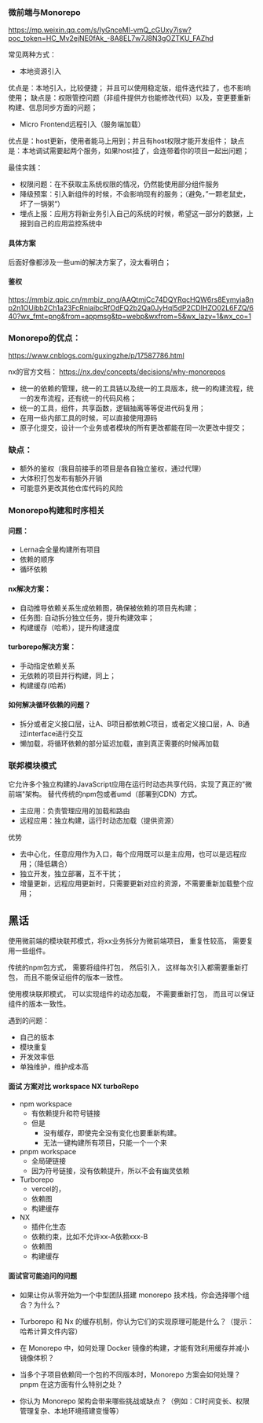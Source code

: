 
### 微前端与Monorepo

<https://mp.weixin.qq.com/s/IyGnceMl-vmQ_cGUxy7isw?poc_token=HC_Mv2ejNE0fAk_-8A8EL7w7J8N3gOZTKU_FAZhd>

常见两种方式：

- 本地资源引入

优点是：本地引入，比较便捷； 并且可以使用稳定版，组件迭代挂了，也不影响使用；
缺点是：权限管控问题（非组件提供方也能修改代码）以及，变更要重新构建、信息同步方面的问题；

- Micro Frontend远程引入（服务端加载）

优点是：host更新，使用者能马上用到；并且有host权限才能开发组件；
缺点是：本地调试需要起两个服务，如果host挂了，会连带着你的项目一起出问题；

最佳实践：
- 权限问题：在不获取主系统权限的情况，仍然能使用部分组件服务
- 降级预案：引入新组件的时候，不会影响现有的服务；（避免，”一颗老鼠史，坏了一锅粥“）
- 埋点上报：应用方将新业务引入自己的系统的时候，希望这一部分的数据，上报到自己的应用监控系统中


#### 具体方案

后面好像都涉及一些umi的解决方案了，没太看明白；
#### 鉴权

<https://mmbiz.qpic.cn/mmbiz_png/AAQtmjCc74DQYRqcHQW6rs8Eymyia8np2n1OUibb2Ch1a23FcRniaibcRfOdFQ2b2Qa0JyHql5dP2CDIHZO02L6FZQ/640?wx_fmt=png&from=appmsg&tp=webp&wxfrom=5&wx_lazy=1&wx_co=1>



### Monorepo的优点：
<https://www.cnblogs.com/guxingzhe/p/17587786.html>

nx的官方文档：
<https://nx.dev/concepts/decisions/why-monorepos>

- 统一的依赖的管理，统一的工具链以及统一的工具版本，统一的构建流程，统一的发布流程，还有统一的代码风格；
- 统一的工具，组件，共享函数，逻辑抽离等等促进代码复用；
- 在用一些内部工具的时候，可以直接使用源码
- 原子化提交，设计一个业务或者模块的所有更改都能在同一次更改中提交；

### 缺点：
- 额外的鉴权（我目前接手的项目是各自独立鉴权，通过代理）
- 大体积打包发布有额外开销
- 可能意外更改其他仓库代码的风险



### Monorepo构建和时序相关
#### 问题：

- Lerna会全量构建所有项目
- 依赖的顺序
- 循环依赖

#### nx解决方案：

- 自动推导依赖关系生成依赖图，确保被依赖的项目先构建；
- 任务图: 自动拆分独立任务，提升构建效率；
- 构建缓存（哈希），提升构建速度

#### turborepo解决方案：
- 手动指定依赖关系
- 无依赖的项目并行构建，同上；
- 构建缓存(哈希)

#### 如何解决循环依赖的问题？

- 拆分或者定义接口层，让A、B项目都依赖C项目，或者定义接口层，A、B通过interface进行交互
- 懒加载，将循环依赖的部分延迟加载，直到真正需要的时候再加载

### 联邦模块模式
它允许多个独立构建的JavaScript应用在运行时动态共享代码，实现了真正的"微前端"架构。
替代传统的npm包或者umd（部署到CDN）方式。

- 主应用：负责管理应用的加载和路由
- 远程应用：独立构建，运行时动态加载（提供资源）

优势
- 去中心化，任意应用作为入口，每个应用既可以是主应用，也可以是远程应用；（降低耦合）
- 独立开发，独立部署，互不干扰；
- 增量更新，远程应用更新时，只需要更新对应的资源，不需要重新加载整个应用；


## 黑话

<!-- 两个项目的部分业务趋同，一些页面要重复开发

-> 将xx业务拆分为微前端项目，使用Monorepo来管理项目，同时采用模块联邦模式来获取灵活性，并保持逻辑上的隔离性。 -->

使用微前端的模块联邦模式，将xx业务拆分为微前端项目， 重复性较高， 需要复用一些组件。

传统的npm包方式， 需要将组件打包， 然后引入， 这样每次引入都需要重新打包， 而且不能保证组件的版本一致性。

使用模块联邦模式， 可以实现组件的动态加载， 不需要重新打包， 而且可以保证组件的版本一致性。

遇到的问题：
- 自己的版本
- 模块重复
- 开发效率低
- 单独维护，维护成本高




#### 面试 方案对比  workspace NX turboRepo

- npm workspace
    - 有依赖提升和符号链接
    - 但是
        - 没有缓存，即使完全没有变化也要重新构建。
        - 无法一键构建所有项目，只能一个一个来
- pnpm workspace
    - 全局硬链接
    - 因为符号链接，没有依赖提升，所以不会有幽灵依赖
- Turborepo
    - vercel的，
    - 依赖图
    - 构建缓存
- NX
    - 插件化生态
    - 依赖约束，比如不允许xx-A依赖xxx-B
    - 依赖图
    - 构建缓存


#### 面试官可能追问的问题
- 如果让你从零开始为一个中型团队搭建 monorepo 技术栈，你会选择哪个组合？为什么？

- Turborepo 和 Nx 的缓存机制，你认为它们的实现原理可能是什么？（提示：哈希计算文件内容）

- 在 Monorepo 中，如何处理 Docker 镜像的构建，才能有效利用缓存并减小镜像体积？

- 当多个子项目依赖同一个包的不同版本时，Monorepo 方案会如何处理？pnpm 在这方面有什么特别之处？

- 你认为 Monorepo 架构会带来哪些挑战或缺点？（例如：CI时间变长、权限管理复杂、本地环境搭建变慢等）









